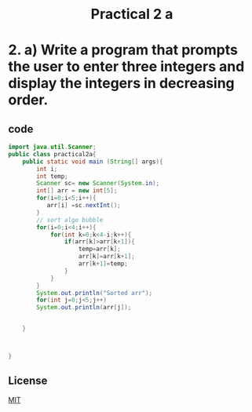 <h1 align="center" style="margin-top: 0px;">Practical 2 a
</h1>

# 2. 	a) Write a program that prompts the user to enter three integers and display the  integers in decreasing order. 	

## code 

```java
import java.util.Scanner;
public class practical2a{
    public static void main (String[] args){
        int i;
        int temp;
        Scanner sc= new Scanner(System.in);
        int[] arr = new int[5];
        for(i=0;i<5;i++){
           arr[i] =sc.nextInt();
        }
        // sort algo bubble 
        for(i=0;i<4;i++){
            for(int k=0;k<4-i;k++){
                if(arr[k]>arr[k+1]){
                    temp=arr[k];
                    arr[k]=arr[k+1];
                    arr[k+1]=temp;
                }
            }
        }
        System.out.println("Sorted arr");
        for(int j=0;j<5;j++)
        System.out.println(arr[j]);


    }



}
```
## License
[MIT](https://hiren14.github.io/java_lab_050/LICENSE)